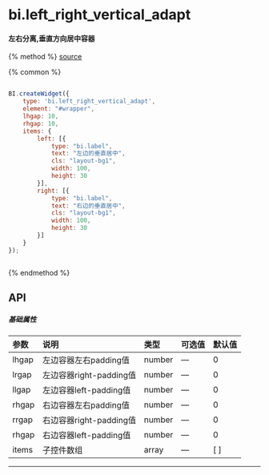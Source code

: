 
# bi.left_right_vertical_adapt

#### 左右分离,垂直方向居中容器

{% method %}
[source](https://jsfiddle.net/fineui/2udhep9z/)

{% common %}
```javascript

BI.createWidget({
    type: 'bi.left_right_vertical_adapt',
    element: "#wrapper",
    lhgap: 10,
    rhgap: 10,
    items: {
        left: [{
            type: "bi.label",
            text: "左边的垂直居中",
            cls: "layout-bg1",
            width: 100,
            height: 30
        }],
        right: [{
            type: "bi.label",
            text: "右边的垂直居中",
            cls: "layout-bg1",
            width: 100,
            height: 30
        }]
    }
});



```

{% endmethod %}


## API
##### 基础属性
| 参数    | 说明                           | 类型       | 可选值 | 默认值
| :------ |:-------------                  | :-----     | :----|:----
| lhgap | 左边容器左右padding值    |    number  | — |  0  |
| lrgap | 左边容器right-padding值    |    number  | — |  0  |
| llgap | 左边容器left-padding值   |    number  | — |  0  |
| rhgap | 右边容器左右padding值  |    number  | — |  0  |
| rrgap | 右边容器right-padding值    |    number  | — |  0  |
| rhgap | 右边容器left-padding值 |    number  | — |  0  |
| items | 子控件数组     |    array | — | [ ] |


---